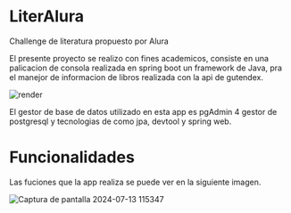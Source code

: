 # LiterAlura
Challenge de literatura propuesto por Alura

El presente proyecto se realizo con fines academicos, consiste en una palicacion de consola realizada en spring boot un framework de Java, pra el manejor de informacion de libros realizada con la api de gutendex.

![render](https://github.com/user-attachments/assets/36f4de2a-906d-4289-9dd3-ac4f7573a846)

El gestor de base de datos utilizado en esta app es pgAdmin 4 gestor de postgresql 
y tecnologias de como jpa, devtool y spring web.

<h1>Funcionalidades</h1>

Las fuciones que la app realiza se puede ver en la siguiente imagen.

![Captura de pantalla 2024-07-13 115347](https://github.com/user-attachments/assets/d9667958-b500-44f7-ae8d-4cc24a4db3ad)
